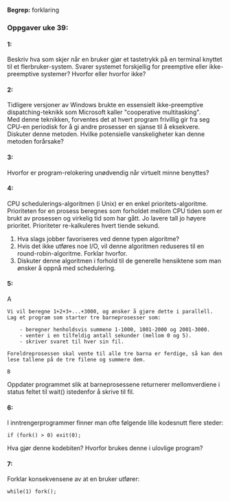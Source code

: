 






**Begrep:** forklaring



### Oppgaver uke 39:




#### 1:

Beskriv hva som skjer når en bruker gjør et tastetrykk på en terminal knyttet
til et flerbruker-system. Svarer systemet forskjellig for preemptive eller
ikke-preemptive systemer? Hvorfor eller hvorfor ikke?


#### 2:

Tidligere versjoner av Windows brukte en essensielt ikke-preemptive 
dispatching-teknikk som Microsoft kaller "cooperative multitasking".  
Med denne teknikken, forventes det at hvert program frivillig gir fra 
seg CPU-en periodisk for å gi andre prosesser en sjanse til å
eksekvere. Diskuter denne metoden. Hvilke potensielle vanskeligheter 
kan denne metoden forårsake?


#### 3:

Hvorfor er program-relokering unødvendig når virtuelt minne benyttes?
 

#### 4:

CPU schedulerings-algoritmen (i Unix) er en enkel prioritets-algoritme.
Prioriteten for en prosess beregnes som forholdet mellom CPU tiden som 
er brukt av prosessen og virkelig tid som har gått. Jo lavere tall jo 
høyere prioritet. Prioriteter re-kalkuleres hvert tiende sekund.

1. Hva slags jobber favoriseres ved denne typen algoritme?
2. Hvis det ikke utføres noe I/O, vil denne algoritmen reduseres til
   en round-robin-algoritme. Forklar hvorfor.
3. Diskuter denne algoritmen i forhold til de generelle hensiktene som
   man ønsker å oppnå med schedulering.


#### 5:

A
~~~~
Vi vil beregne 1+2+3+...+3000, og ønsker å gjøre dette i parallell.
Lag et program som starter tre barneprosesser som:

    - beregner henholdsvis summene 1-1000, 1001-2000 og 2001-3000.
    - venter i en tilfeldig antall sekunder (mellom 0 og 5).
    - skriver svaret til hver sin fil.

Foreldreprosessen skal vente til alle tre barna er ferdige, så kan den 
lese tallene på de tre filene og summere dem.

B
~~~~
Oppdater programmet slik at barneprosessene returnerer mellomverdiene i 
status feltet til wait() istedenfor å skrive til fil.


#### 6:


I inntrengerprogrammer finner man ofte følgende lille kodesnutt flere
steder:

    if (fork() > 0) exit(0);

Hva gjør denne kodebiten? Hvorfor brukes denne i ulovlige program?


#### 7:

Forklar konsekvensene av at en bruker utfører:

    while(1) fork();
